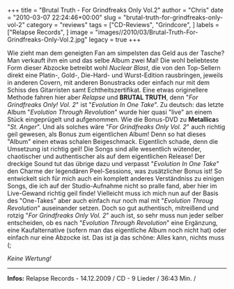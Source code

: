 +++
title = "Brutal Truth - For Grindfreaks Only Vol.2"
author = "Chris"
date = "2010-03-07 22:24:46+00:00"
slug = "brutal-truth-for-grindfreaks-only-vol-2"
category = "reviews"
tags = ["CD-Reviews", "Grindcore", ]
labels = ["Relapse Records", ]
image = "images//2010/03/Brutal-Truth-For-Grindfreaks-Only-Vol.2.jpg"
legacy = true
+++

Wie zieht man dem geneigten Fan am simpelsten das Geld aus der Tasche? Man verkauft ihm ein und das selbe Album zwei Mal! Die wohl beliebteste Form dieser Abzocke betreibt wohl _Nuclear Blast_, die von den Top-Sellern direkt eine Platin-, Gold-, Die-Hard- und Wurst-Edition rausbringen, jeweils in anderen Covern, mit anderen Bonustracks oder einfach nur mit dem Schiss des Gitarristen samt Echtheitszertifikat. Eine etwas originellere Methode fahren hier aber _Relapse_ und **BRUTAL TRUTH**, denn "_For Grindfreaks Only! Vol. 2_" ist "_Evolution In One Take_". Zu deutsch: das letzte Album "_Evolution Through Revolution_" wurde hier quasi "live" an einem Stück eingeprügelt und aufgenommen. Wie die Bonus-DVD zu **Metallica**s "_St. Anger_". Und als solches wäre "_For Grindfreaks Only Vol. 2_" auch richtig geil gewesen, als Bonus zum eigentlichen Album! Denn so hat dieses "Album" einen etwas schalen Beigeschmack. Eigentlich schade, denn die Umsetzung ist richtig geil! Die Songs sind alle wesentlich wütender, chaotischer und authentischer als auf dem eigentlichen Release! Der dreckige Sound tut das übrige dazu und verpasst "_Evolution In One Take_" den Charme der legendären Peel-Sessions, was zusätzlicher Bonus ist! So entwickelt sich für mich auch ein komplett anderes Verständniss zu einigen Songs, die ich auf der Studio-Aufnahme nicht so pralle fand, aber hier im Live-Gewand richtig geil finde! Vielleicht muss ich mich nun auf der Basis des "One-Takes" aber auch einfach nur noch mal mit "_Evolution Throug Revolution_" auseinander setzen.
Doch so gut authentisch, mitreißend und rotzig "_For Grindfreaks Only Vol. 2_" auch ist, so sehr muss nun jeder selber entscheiden, ob es nach "_Evolution Through Revolution_" eine Ergänzung, eine Kaufalternative (sofern man das eigentliche Album noch nicht hat) oder einfach nur eine Abzocke ist. Das ist ja das schöne: Alles kann, nichts muss (;

_Keine Wertung!_



---
**Infos:**
Relapse Records - 14.12.2009 / 
CD - 9 Lieder / 36:43 Min. / 

